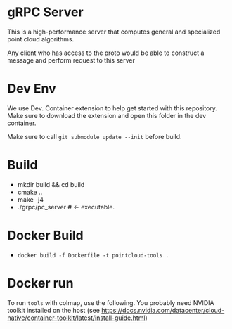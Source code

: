 # gRPC Server
This is a high-performance server that computes general and specialized point cloud algorithms.

Any client who has access to the proto would be able to construct a message and perform request to this server


# Dev Env

We use Dev. Container extension to help get started with this repository. Make sure to download the extension and open this folder in the dev container.

Make sure to call `git submodule update --init` before build.

# Build

- mkdir build && cd build
- cmake ..
- make -j4
- ./grpc/pc_server # <- executable.

# Docker Build

- `docker build -f Dockerfile -t pointcloud-tools .`

# Docker run

To run `tools` with colmap, use the following. You probably need NVIDIA toolkit installed on the host (see https://docs.nvidia.com/datacenter/cloud-native/container-toolkit/latest/install-guide.html)
